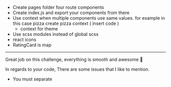 - Create pages folder four route components
- Create index.js and export your components from there
- Use context when multiple components use same values. for example in this case pizza
  create pizza context ( insert code )
  - context for theme
- Use scss modules instead of global scss
- react icons
- RatingCard is map

---

Great job on this challenge, everything is smooth and awesome 👏

In regards to your code, There are some issues that I like to mention.

- You must separate
